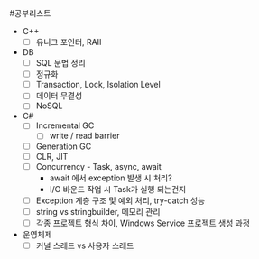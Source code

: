 #공부리스트
- C++
	- [ ] 유니크 포인터, RAII
- DB
	- [ ] SQL 문법 정리
	- [ ] 정규화
	- [ ] Transaction, Lock, Isolation Level
	- [ ] 데이터 무결성
	- [ ] NoSQL
- C#
	- [ ] Incremental GC
		- [ ] write / read barrier
	- [ ] Generation GC
	- [ ] CLR, JIT 
	- [ ] Concurrency - Task, async, await
		- await 에서 exception 발생 시 처리?
		- I/O 바운드 작업 시 Task가 실행 되는건지
	- [ ] Exception 계층 구조 및 예외 처리, try-catch 성능
	- [ ] string vs stringbuilder, 메모리 관리
	- [ ] 각종 프로젝트 형식 차이, Windows Service 프로젝트 생성 과정
- 운영체제
	- [ ] 커널 스레드 vs 사용자 스레드
